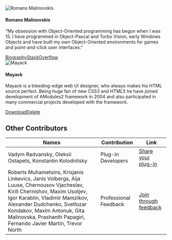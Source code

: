 <div class="atk-box" id="example-widgets-mediablocks"><div class="row">
<div class="span_6 col"><div class="atk-cells atk-cells-gutter-large atk-box atk-swatch-green"><div class="atk-cell">
<img src="http://agiletoolkit.org/templates/jui/images/romans-malinovskis.jpg" alt="Romans Malinovskis">
</div>
<div class="atk-cell atk-jackscrew">
<h4>Romans Malinovskis</h4>
<p class="atk-push-small">"My obsession with Object-Oriented programming has begun when I was 15. I have programmed in Object-Pascal and Turbo Vision, early Windows Objects and have built my own Object-Oriented environments for games and point-and-click user interfaces."</p>
<div class="atk-actions">
<a href="javascript:void(0)"><span class="icon-down-circled-1"></span>Biography</a><a href="javascript:void(0)"><span class="icon-trash"></span>StackOverflow</a></div></div></div></div>
<div class="span_6 col">
<div class="atk-cells atk-cells-gutter-large atk-box atk-swatch-yellow atk-valign-top">
<div class="atk-cell">
<img src="http://agiletoolkit.org/templates/jui/images/mayack.jpg" alt="Mayack">
</div>
<div class="atk-cell atk-jackscrew">
<h4>Mayack</h4>
<p class="atk-push-small">Mayack is a bleeding-edge web UI designer, who always makes his HTML source perfect. Being huge fan of new CSS3 and HTML5 he have joined development of AModules2 framework in 2004 and also participated in many commercial projects developed with the framework.</p>
<div class="atk-actions">
<a href="javascript:void(0)"><span class="icon-down-circled-1"></span>Download</a><a href="javascript:void(0)"><span class="icon-trash"></span>Delete</a>
</div></div></div></div></div></div>

## Other Contributors

<div class="atk-table atk-table-outline"><table><thead><tr>
<th>Names</th>
<th>Contribution</th>
<th>Link</th></tr></thead><tbody>
<tr><td class="atk-jackscrew">Vadym Radvansky, Oleksii Ostapets, Konstantin Kolodnitsky</td>
<td class="atk-text-dimmed atk-text-nowrap">Plug-in Developers</td>
<td class="atk-text-nowrap"><a href="javascript:void(0)">Share your plug-in</a></td></tr>
<tr>
<td class="atk-jackscrew atk-text-dimmed">
Roberts Muhametsins, Krisjanis Linkevics, Janis Volbergs, Aija Luuse, Chernousov Vjacheslav, Kirill Chernishov, Maxim Usotjev, Igor Karablin, Vladimir Mamzikov, Alexander Dudchenko, Svetlozar Kondakov, Maxim Antonuk, Gita Malinovska, Prashanth Papagiri, Fernando Javier Martin, Trevor North
</td>
<td class="atk-text-nowrap">Professional Feedback</td>
<td class="atk-text-nowrap"><a href="javascript:void(0)">Join through feedback</a></td></tr>
</tbody>
</table>
</div>
